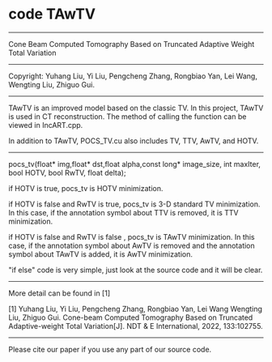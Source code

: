 # code TAwTV
***************************************************************************
Cone Beam Computed Tomography Based on Truncated Adaptive Weight Total Variation
***************************************************************************     
 Copyright:   Yuhang Liu, Yi Liu, Pengcheng Zhang, Rongbiao Yan, Lei Wang, 
              Wengting Liu, Zhiguo Gui.                 
***************************************************************************
  TAwTV is an improved model based on the classic TV. In this project, 
  TAwTV is used in CT reconstruction. The method of calling the function 
  can be viewed in IncART.cpp.
  
  In addition to TAwTV, POCS_TV.cu also includes TV, TTV, AwTV, and HOTV.
***************************************************************************
  pocs_tv(float* img,float* dst,float alpha,const long* image_size, int maxIter, bool HOTV, bool RwTV, float delta);

  if HOTV is true, pocs_tv is HOTV minimization.
  
  if HOTV is false and RwTV is true, pocs_tv is 3-D standard TV minimization. In this case, if the annotation symbol about TTV is removed, it is TTV minimization.
  
  if HOTV is false and RwTV is false , pocs_tv is TAwTV minimization. In this case, if the annotation symbol about AwTV is removed and the annotation symbol about TAwTV is added, it is AwTV minimization.
  
  "if else" code is very simple, just look at the source code and it will be clear.
***************************************************************************
  More detail can be found in [1]
  
  [1] Yuhang Liu, Yi Liu, Pengcheng Zhang, Rongbiao Yan, Lei Wang Wengting Liu, 
  Zhiguo Gui. Cone-beam Computed Tomography Based on Truncated Adaptive-weight 
  Total Variation[J]. NDT & E International, 2022, 133:102755.
***************************************************************************
 Please cite our paper if you use any part of our source code.
